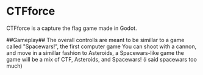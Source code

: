 # CTFforce
CTFforce is a capture the flag game made in Godot.

##Gameplay##
The overall controlls are meant to be simillar to a game called "Spacewars!", the first computer game
You can shoot with a cannon, and move in a simillar fashion to Asteroids, a Spacewars-like game
the game will be a mix of CTF, Asteroids, and Spacewars! (i said spacewars too much)

